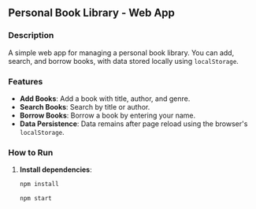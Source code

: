 
## Personal Book Library - Web App

### Description
A simple web app for managing a personal book library. You can add, search, and borrow books, with data stored locally using `localStorage`.

### Features
- **Add Books**: Add a book with title, author, and genre.
- **Search Books**: Search by title or author.
- **Borrow Books**: Borrow a book by entering your name.
- **Data Persistence**: Data remains after page reload using the browser's `localStorage`.

### How to Run

1. **Install dependencies**:
   ```bash
   npm install

   npm start




